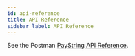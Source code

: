 ```yaml
---
id: api-reference
title: API Reference
sidebar_label: API Reference
---
```


See the Postman [PayString API Reference](https://api.payid.org).
